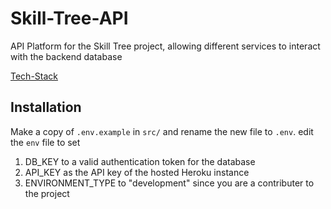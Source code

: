 # Skill-Tree-API
API Platform for the Skill Tree project, allowing different services to interact with the backend database

[Tech-Stack](https://www.technologystacker.com/#/stack/sharelink/AdonisAPI-ts506)

## Installation
Make a copy of `.env.example` in `src/` and rename the new file to `.env`.
edit the `env` file to set 
1) DB_KEY to a valid authentication token for the database
2) API_KEY as the API key of the hosted Heroku instance
3) ENVIRONMENT_TYPE to "development" since you are a contributer to the project 

